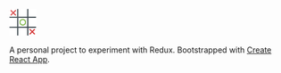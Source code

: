 !["Early Screenshot"](https://github.com/DelsonTan/react-redux-tictactoe/blob/master/src/logo.svg)

A personal project to experiment with Redux. Bootstrapped with [Create React App](https://github.com/facebookincubator/create-react-app).
